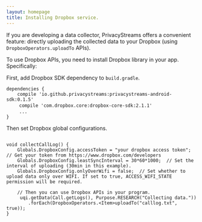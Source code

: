 ```yaml
---
layout: homepage
title: Installing Dropbox service.
---
```


If you are developing a data collector, PrivacyStreams offers a convenient feature:
directly uploading the collected data to your Dropbox (using `DropboxOperators.uploadTo` APIs).

To use Dropbox APIs, you need to install Dropbox library in your app. Specifically:
 
First, add Dropbox SDK dependency to `build.gradle`.

<pre>
<code>dependencies {
    compile 'io.github.privacystreams:privacystreams-android-sdk:0.1.5'</code>
    <code class="highlight">compile 'com.dropbox.core:dropbox-core-sdk:2.1.1'</code>
    <code>...
}</code>
</pre>

Then set Dropbox global configurations.

<pre>
<code>
void collectCallLog() {
    Globals.DropboxConfig.accessToken = "your dropbox access token";  // Get your token from https://www.dropbox.com/developers
    Globals.DropboxConfig.leastSyncInterval = 30*60*1000;  // Set the interval of uploading (30min in this example).
    Globals.DropboxConfig.onlyOverWifi = false;  // Set whether to upload data only over WIFI. If set to true, ACCESS_WIFI_STATE permission will be required. 
    
    // Then you can use Dropbox APIs in your program.
     uqi.getData(Call.getLogs(), Purpose.RESEARCH("Collecting data."))
        .forEach(DropboxOperators.&lt;Item&gt;uploadTo("calllog.txt", true));
}
</code>
</pre>
